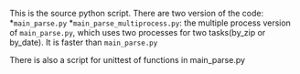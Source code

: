 This is the source python script.
There are two version of the code:
*`main_parse.py`
*`main_parse_multiprocess.py`: the multiple process version of `main_parse.py`, which uses two processes for two tasks(by_zip or by_date). It is faster than `main_parse.py`

There is also a script for unittest of functions in main_parse.py

